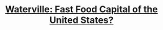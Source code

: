 ---
title: "[Waterville: Fast Food Capital of the United States?](https://storymaps.arcgis.com/stories/8902d7ea4fd34bf3b7079dd8e9df9931)"
excerpt: "A silly project that looked at the number of fast food restuarants in Waterville, ME and verified an urban legend of the town- that Waterville was the Fast Food Capital of the United States (most fast food restuarants per capita). This project utilized jupyter notebook, ArcGIS online storymaps & dashboard. <br/><img src='https://scottperryphoto.com/wp-content/uploads/2021/02/1246A029-0CED-487F-A217-451F89F3188E.jpeg'>"
collection: portfolio
---